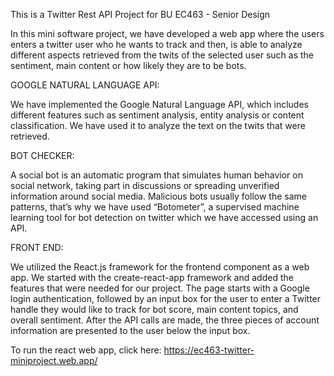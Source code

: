 This is a Twitter Rest API Project for BU EC463 - Senior Design

In this mini software project, we have developed a web app where the users enters a twitter user who he wants to track and then, is able to analyze different aspects retrieved from the twits of the selected user such as the sentiment, main content or how likely they are to be bots. 

GOOGLE NATURAL LANGUAGE API:

We have implemented the Google Natural Language API, which includes different features such as sentiment analysis, entity analysis or content classification. We have used it to analyze the text on the twits that were retrieved. 

BOT CHECKER:

A social bot is an automatic program that simulates human behavior on social network, taking part in discussions or spreading unverified information around social media. Malicious bots usually follow the same patterns, that’s why we have used “Botometer”, a supervised machine learning tool for bot detection on twitter which we have accessed using an API. 

FRONT END:

We utilized the React.js framework for the frontend component as a web app. We started with the create-react-app framework and added the features that were needed for our project. The page starts with a Google login authentication, followed by an input box for the user to enter a Twitter handle they would like to track for bot score, main content topics, and overall sentiment. After the API calls are made, the three pieces of account information are presented to the user below the input box. 

To run the react web app, click here: https://ec463-twitter-miniproject.web.app/
